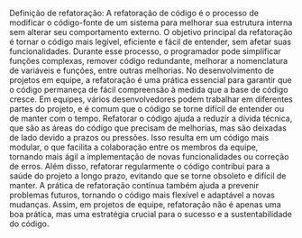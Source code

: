 Definição de refatoração:
A refatoração de código é o processo de modificar o código-fonte de um sistema para melhorar sua estrutura interna sem alterar seu comportamento externo. O objetivo principal da refatoração é tornar o código mais legível, eficiente e fácil de entender, sem afetar suas funcionalidades. Durante esse processo, o programador pode simplificar funções complexas, remover código redundante, melhorar a nomenclatura de variáveis e funções, entre outras melhorias.
No desenvolvimento de projetos em equipe, a refatoração é uma prática essencial para garantir que o código permaneça de fácil compreensão à medida que a base de código cresce. Em equipes, vários desenvolvedores podem trabalhar em diferentes partes do projeto, e é comum que o código se torne difícil de entender ou de manter com o tempo. Refatorar o código ajuda a reduzir a dívida técnica, que são as áreas do código que precisam de melhorias, mas são deixadas de lado devido a prazos ou pressões. Isso resulta em um código mais modular, o que facilita a colaboração entre os membros da equipe, tornando mais ágil a implementação de novas funcionalidades ou correção de erros.
Além disso, refatorar regularmente o código contribui para a saúde do projeto a longo prazo, evitando que se torne obsoleto e difícil de manter. A prática de refatoração contínua também ajuda a prevenir problemas futuros, tornando o código mais flexível e adaptável a novas mudanças. Assim, em projetos de equipe, refatoração não é apenas uma boa prática, mas uma estratégia crucial para o sucesso e a sustentabilidade do código.
